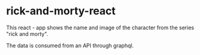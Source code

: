 # rick-and-morty-react

This react - app shows the name and image of the character from the series "rick and morty".

The data is consumed from an API through graphql.
